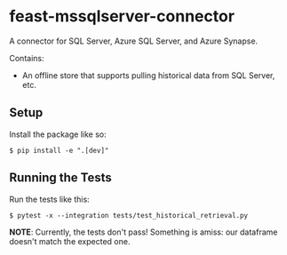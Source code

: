 # feast-mssqlserver-connector

A connector for SQL Server, Azure SQL Server, and Azure Synapse.

Contains:

* An offline store that supports pulling historical data from SQL Server, etc.

## Setup

Install the package like so:

	$ pip install -e ".[dev]"

## Running the Tests

Run the tests like this:

	$ pytest -x --integration tests/test_historical_retrieval.py

**NOTE**: Currently, the tests don't pass! Something is amiss: our dataframe
doesn't match the expected one.
